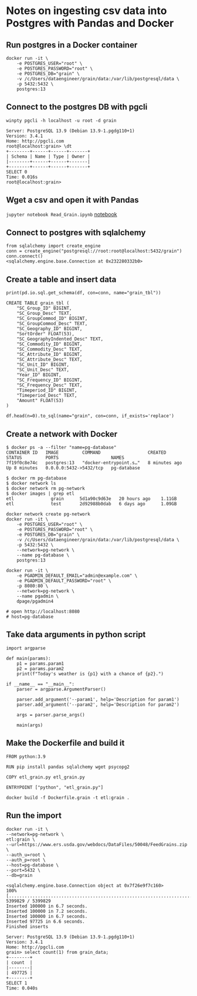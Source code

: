 # Notes on ingesting csv data into Postgres with Pandas and Docker

## Run postgres in a Docker container
```
docker run -it \
    -e POSTGRES_USER="root" \
    -e POSTGRES_PASSWORD="root" \
    -e POSTGRES_DB="grain" \
    -v /c/Users/dataengineer/grain/data:/var/lib/postgresql/data \
    -p 5432:5432 \
    postgres:13
```

## Connect to the postgres DB with pgcli
`winpty pgcli -h localhost -u root -d grain`
```
Server: PostgreSQL 13.9 (Debian 13.9-1.pgdg110+1)
Version: 3.4.1
Home: http://pgcli.com
root@localhost:grain> \dt
+--------+------+------+-------+
| Schema | Name | Type | Owner |
|--------+------+------+-------|
+--------+------+------+-------+
SELECT 0
Time: 0.016s
root@localhost:grain>
```

## Wget a csv and open it with Pandas
`jupyter notebook Read_Grain.ipynb`
[notebook](https://github.com/BrownCasey/data-engineer-tools/blob/main/pandas_postgres/Read_Grain.ipynb)

## Connect to postgres with sqlalchemy
```
from sqlalchemy import create_engine
conn = create_engine("postgresql://root:root@localhost:5432/grain")
conn.connect()
<sqlalchemy.engine.base.Connection at 0x232280332b0>
```

## Create a table and insert data
```
print(pd.io.sql.get_schema(df, con=conn, name="grain_tbl"))

CREATE TABLE grain_tbl (
	"SC_Group_ID" BIGINT, 
	"SC_Group_Desc" TEXT, 
	"SC_GroupCommod_ID" BIGINT, 
	"SC_GroupCommod_Desc" TEXT, 
	"SC_Geography_ID" BIGINT, 
	"SortOrder" FLOAT(53), 
	"SC_GeographyIndented_Desc" TEXT, 
	"SC_Commodity_ID" BIGINT, 
	"SC_Commodity_Desc" TEXT, 
	"SC_Attribute_ID" BIGINT, 
	"SC_Attribute_Desc" TEXT, 
	"SC_Unit_ID" BIGINT, 
	"SC_Unit_Desc" TEXT, 
	"Year_ID" BIGINT, 
	"SC_Frequency_ID" BIGINT, 
	"SC_Frequency_Desc" TEXT, 
	"Timeperiod_ID" BIGINT, 
	"Timeperiod_Desc" TEXT, 
	"Amount" FLOAT(53)
)
```

`df.head(n=0).to_sql(name="grain", con=conn, if_exists='replace')`

## Create a network with Docker
```
$ docker ps -a --filter "name=pg-database"
CONTAINER ID   IMAGE         COMMAND                  CREATED         STATUS         PORTS                    NAMES
7f19f0c8e74c   postgres:13   "docker-entrypoint.s…"   8 minutes ago   Up 8 minutes   0.0.0.0:5432->5432/tcp   pg-database

$ docker rm pg-database
$ docker network ls
$ docker network rm pg-network
$ docker images | grep etl
etl              grain      5d1a90c9d63e   20 hours ago    1.11GB
etl              test       2d92988b0dab   6 days ago      1.09GB
```

```
docker network create pg-network
docker run -it \
    -e POSTGRES_USER="root" \
    -e POSTGRES_PASSWORD="root" \
    -e POSTGRES_DB="grain" \
    -v /c/Users/dataengineer/grain/data:/var/lib/postgresql/data \
    -p 5432:5432 \
    --network=pg-network \
    --name pg-database \
    postgres:13

docker run -it \
    -e PGADMIN_DEFAULT_EMAIL="admin@example.com" \
    -e PGADMIN_DEFAULT_PASSWORD="root" \
    -p 8080:80 \
    --network=pg-network \
    --name pgadmin \
    dpage/pgadmin4

# open http://localhost:8080
# host=pg-database
```
## Take data arguments in python script
```
import argparse

def main(params):
    p1 = params.param1
    p2 = params.param2
    print(f"Today's weather is {p1} with a chance of {p2}.")

if __name__ == "__main__":
    parser = argparse.ArgumentParser()

    parser.add_argument('--param1', help='Description for param1')
    parser.add_argument('--param2', help='Description for param2')

    args = parser.parse_args()
    
    main(args)
```
## Make the Dockerfile and build it
```
FROM python:3.9

RUN pip install pandas sqlalchemy wget psycopg2

COPY etl_grain.py etl_grain.py

ENTRYPOINT ["python", "etl_grain.py"]
```

`docker build -f Dockerfile.grain -t etl:grain .`

## Run the import
```
docker run -it \
--network=pg-network \
etl:grain \
--url=https://www.ers.usda.gov/webdocs/DataFiles/50048/FeedGrains.zip \
--auth_u=root \
--auth_p=root \
--host=pg-database \
--port=5432 \
--db=grain
```
```
<sqlalchemy.engine.base.Connection object at 0x7f26e9f7c160>
100% [..........................................................................] 5399829 / 5399829
Inserted 100000 in 6.7 seconds.
Inserted 100000 in 7.2 seconds.
Inserted 100000 in 6.7 seconds.
Inserted 97725 in 6.6 seconds.
Finished inserts
```

```
Server: PostgreSQL 13.9 (Debian 13.9-1.pgdg110+1)
Version: 3.4.1
Home: http://pgcli.com
grain> select count(1) from grain_data;
+--------+
| count  |
|--------|
| 497725 |
+--------+
SELECT 1
Time: 0.040s
```
